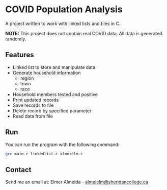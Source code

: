 # COVID Population Analysis

A project written to work with linked lists and files in C.

**NOTE:** This project does not contain real COVID data. All data is generated randomly.

## Features

- Linked list to store and manipulate data
- Generate household information
  - region
  - town
  - race
- Household members tested and positive
- Print updated records
- Save records to file
- Delete record by specified parameter
- Read data from file

## Run

You can run the program with the following command:

```sh
gcc main.c linkedlist.c almeielm.c
```

## Contact

Send me an email at: Elmer Almeida - [almeielm@sheridancollege.ca](mailto:almeielm@sheridancollege.ca)
